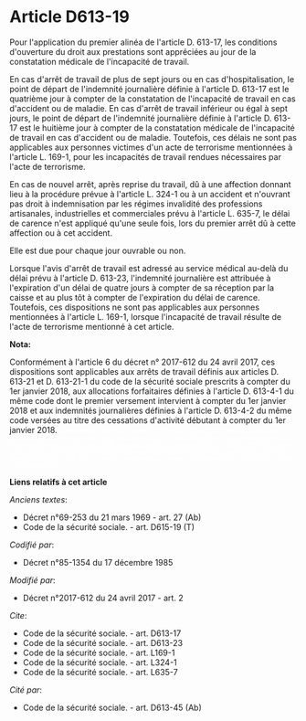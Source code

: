 # Article D613-19

Pour l'application du premier alinéa de l'article D. 613-17, les conditions d'ouverture du droit aux prestations sont
appréciées au jour de la constatation médicale de l'incapacité de travail. 

En cas d'arrêt de travail de plus de sept jours ou en cas d'hospitalisation, le point de départ de l'indemnité journalière
définie à l'article D. 613-17 est le quatrième jour à compter de la constatation de l'incapacité de travail en cas d'accident
ou de maladie. En cas d'arrêt de travail inférieur ou égal à sept jours, le point de départ de l'indemnité journalière
définie à l'article D. 613-17 est le huitième jour à compter de la constatation médicale de l'incapacité de travail en cas
d'accident ou de maladie. Toutefois, ces délais ne sont pas applicables aux personnes victimes d'un acte de terrorisme
mentionnées à l'article L. 169-1, pour les incapacités de travail rendues nécessaires par l'acte de terrorisme. 

En cas de nouvel arrêt, après reprise du travail, dû à une affection donnant lieu à la procédure prévue à l'article L. 324-1
ou à un accident et n'ouvrant pas droit à indemnisation par les régimes invalidité des professions artisanales, industrielles
et commerciales prévu à l'article L. 635-7, le délai de carence n'est appliqué qu'une seule fois, lors du premier arrêt dû à
cette affection ou à cet accident. 

Elle est due pour chaque jour ouvrable ou non. 

Lorsque l'avis d'arrêt de travail est adressé au service médical au-delà du délai prévu à l'article D. 613-23, l'indemnité
journalière est attribuée à l'expiration d'un délai de quatre jours à compter de sa réception par la caisse et au plus tôt à
compter de l'expiration du délai de carence. Toutefois, ces dispositions ne sont pas applicables aux personnes mentionnées à
l'article L. 169-1, lorsque l'incapacité de travail résulte de l'acte de terrorisme mentionné à cet article.

**Nota:**

Conformément à l'article 6 du décret n° 2017-612 du 24 avril 2017, ces dispositions sont applicables aux arrêts de travail
définis aux articles D. 613-21 et D. 613-21-1 du code de la sécurité sociale prescrits à compter du 1er janvier 2018, aux
allocations forfaitaires définies à l'article D. 613-4-1 du même code dont le premier versement intervient à compter du 1er
janvier 2018 et aux indemnités journalières définies à l'article D. 613-4-2 du même code versées au titre des cessations
d'activité débutant à compter du 1er janvier 2018.
  <font size="1" color="#ffffff">ormément à l'article 6 du décret n° 2017-612 du 24 avril 2017, ces dispositions sont
applicables aux arrêts de travail définis aux articles D. 613-21 et D. 613-21-1 du code de la sécurité sociale prescrits à
compter du 1er janvier 2018, aux allocations forfaitaires définies à l'article D. 613-4-1 du même code dont le premier
versement intervient à compter du 1er janvier 2018 et aux indemnités journalières définies à l'article D. 613-4-2 du même
code versées au titre des cessations d'activité débutant à compter du 1er janvier 2018.</font>

**Liens relatifs à cet article**

_Anciens textes_:

  - Décret n°69-253 du 21 mars 1969 - art. 27 (Ab)
  - Code de la sécurité sociale. - art. D615-19 (T)

_Codifié par_:

  - Décret n°85-1354 du 17 décembre 1985

_Modifié par_:

  - Décret n°2017-612 du 24 avril 2017 - art. 2

_Cite_:

  - Code de la sécurité sociale. - art. D613-17
  - Code de la sécurité sociale. - art. D613-23
  - Code de la sécurité sociale. - art. L169-1
  - Code de la sécurité sociale. - art. L324-1
  - Code de la sécurité sociale. - art. L635-7

_Cité par_:

  - Code de la sécurité sociale. - art. D613-45 (Ab)
